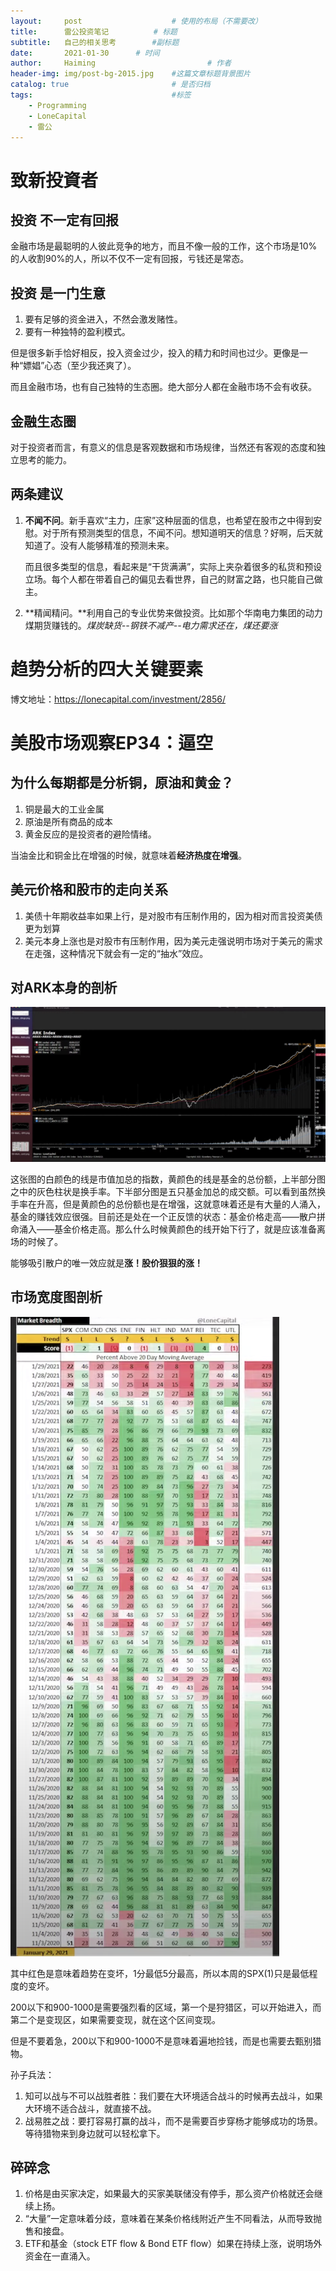 ```yaml
---
layout:     post   				    # 使用的布局（不需要改）
title:      雷公投资笔记  		# 标题 
subtitle:   自己的相关思考        #副标题
date:       2021-01-30		# 时间
author:     Haiming 						# 作者
header-img: img/post-bg-2015.jpg 	#这篇文章标题背景图片
catalog: true 						# 是否归档
tags:								#标签
    - Programming
    - LoneCapital
    - 雷公
---
```


# 致新投資者

## 投资 不一定有回报

金融市场是最聪明的人彼此竞争的地方，而且不像一般的工作，这个市场是10%的人收割90%的人，所以不仅不一定有回报，亏钱还是常态。

## 投资 是一门生意

1. 要有足够的资金进入，不然会激发赌性。
2. 要有一种独特的盈利模式。

但是很多新手恰好相反，投入资金过少，投入的精力和时间也过少。更像是一种“嫖娼”心态（至少我还爽了）。

而且金融市场，也有自己独特的生态圈。绝大部分人都在金融市场不会有收获。

## 金融生态圈

对于投资者而言，有意义的信息是客观数据和市场规律，当然还有客观的态度和独立思考的能力。

## 两条建议

1. **不闻不问**。新手喜欢“主力，庄家”这种层面的信息，也希望在股市之中得到安慰。对于所有预测类型的信息，不闻不问。想知道明天的信息？好啊，后天就知道了。没有人能够精准的预测未来。

   而且很多类型的信息，看起来是“干货满满”，实际上夹杂着很多的私货和预设立场。每个人都在带着自己的偏见去看世界，自己的财富之路，也只能自己做主。

2. **精闻精问。**利用自己的专业优势来做投资。比如那个华南电力集团的动力煤期货赚钱的。*煤炭缺货--钢铁不减产--电力需求还在，煤还要涨*



# 趋势分析的四大关键要素

博文地址：https://lonecapital.com/investment/2856/





# 美股市场观察EP34：逼空

## 为什么每期都是分析铜，原油和黄金？

1. 铜是最大的工业金属
2. 原油是所有商品的成本
3. 黄金反应的是投资者的避险情绪。

当油金比和铜金比在增强的时候，就意味着**经济热度在增强**。

## 美元价格和股市的走向关系

1. 美债十年期收益率如果上行，是对股市有压制作用的，因为相对而言投资美债更为划算
2. 美元本身上涨也是对股市有压制作用，因为美元走强说明市场对于美元的需求在走强，这种情况下就会有一定的“抽水”效应。

## 对ARK本身的剖析

![image-20210207085100798](../img/2021-01-30-雷公投资笔记/image-20210207085100798.png)

这张图的白颜色的线是市值加总的指数，黄颜色的线是基金的总份额，上半部分图之中的灰色柱状是换手率。下半部分图是五只基金加总的成交额。可以看到虽然换手率在升高，但是黄颜色的总份额也是在增强，这就意味着还是有大量的人涌入，基金的赚钱效应很强。目前还是处在一个正反馈的状态：基金价格走高——散户拼命涌入——基金价格走高。那么什么时候黄颜色的线开始下行了，就是应该准备离场的时候了。

能够吸引散户的唯一效应就是**涨！股价狠狠的涨！**

## 市场宽度图剖析

![image-20210207090422739](../img/2021-01-30-雷公投资笔记/image-20210207090422739.png)

其中红色是意味着趋势在变坏，1分最低5分最高，所以本周的SPX(1)只是最低程度的变坏。

200以下和900-1000是需要强烈看的区域，第一个是狩猎区，可以开始进入，而第二个是变现区，如果需要变现，就在这个区间变现。

但是不要着急，200以下和900-1000不是意味着遍地捡钱，而是也需要去甄别猎物。

孙子兵法：

1. 知可以战与不可以战胜者胜：我们要在大环境适合战斗的时候再去战斗，如果大环境不适合战斗，就直接不战。
2. 战易胜之战：要打容易打赢的战斗，而不是需要百步穿杨才能够成功的场景。等待猎物来到身边就可以轻松拿下。

## 碎碎念

1. 价格是由买家决定，如果最大的买家美联储没有停手，那么资产价格就还会继续上扬。
2. “大量”一定意味着分歧，意味着在某条价格线附近产生不同看法，从而导致抛售和接盘。
3. ETF和基金（stock ETF flow & Bond ETF flow）如果在持续上涨，说明场外资金在一直涌入。

## 